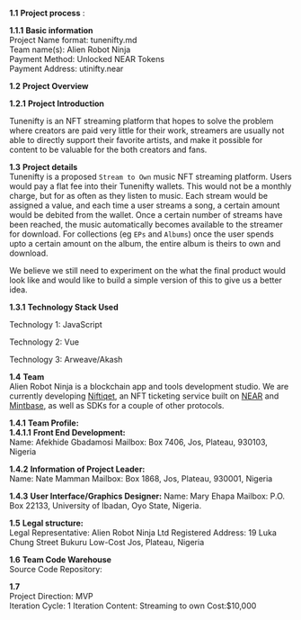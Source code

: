 **1.1** **Project process** :  

**1.1.1** **Basic information**  
 	Project Name format: tunenifty.md  
 	Team name(s): Alien Robot Ninja  
	Payment Method: Unlocked NEAR Tokens  
	Payment Address: utinifty.near 
	
**1.2** **Project Overview** 


**1.2.1** **Project Introduction**

Tunenifty is an NFT streaming platform that hopes to solve the problem where creators are paid very little for their work, streamers are usually not able to directly support their favorite artists,
and make it possible for content to be valuable for the both creators and fans.

**1.3** **Project details**  
Tunenifty is a proposed `Stream to Own` music NFT streaming platform. Users would pay a flat fee into their Tunenifty wallets. This would not be a monthly
charge, but for as often as they listen to music. Each stream would be assigned a value, and each time a user streams a song, a certain amount would be debited from
the wallet. Once a certain number of streams have been reached, the music automatically becomes available to the streamer for download. For collections (eg `EPs` and `Albums`) once the user spends upto a certain amount on the album, the entire album is theirs to own and download.

We believe we still need to experiment on the what the final product would look like and would like to build a simple version of this to give us a better idea. 

**1.3.1** **Technology Stack Used**  

Technology 1:  JavaScript

Technology 2:  Vue

Technology 3: Arweave/Akash

 **1.4** **Team**  
 Alien Robot Ninja is a blockchain app and tools development studio. We are currently developing  [Niftiqet](https://github.com/alienrobotninja/utinifty/tree/main/niftiqet), an NFT ticketing service built on [NEAR](https://near.org) and [Mintbase](mintbase.io), as well as SDKs for a couple of other protocols.
 
 **1.4.1** **Team Profile:**  
 **1.4.1.1** **Front End Development:**  
 Name:  Afekhide Gbadamosi
 Mailbox:  Box 7406, Jos, Plateau, 930103, Nigeria
 
**1.4.2** **Information of Project Leader:**  
Name:  Nate Mamman
Mailbox:  Box 1868, Jos, Plateau, 930001, Nigeria

**1.4.3** **User Interface/Graphics Designer:**
Name: Mary Ehapa
Mailbox: P.O. Box 22133, University of Ibadan, Oyo State, Nigeria.

**1.5**   **Legal structure:**  
Legal Representative: Alien Robot Ninja Ltd
Registered Address:   19 Luka Chung Street
          			   Bukuru Low-Cost
		  			   Jos, Plateau, 
		 			   Nigeria 

**1.6** **Team Code Warehouse**  
Source Code Repository:  

**1.7**  
	Project Direction: MVP   
	Iteration Cycle:  1 
	Iteration Content:  Streaming to own
	Cost:$10,000
